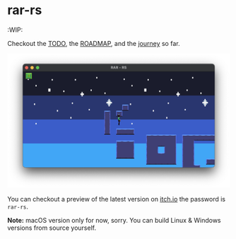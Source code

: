 # rar-rs

:WIP:

Checkout the [TODO](rar-rs/TODO.md), the [ROADMAP](docs/ROADMAP.md),
and the [journey](docs/JOURNEY.md) so far.

![Episode 0028](docs/journey/episode-0028.png "Episode 0028")

You can checkout a preview of the latest version on [itch.io](https://omni-mad.itch.io/rar-rs) the password is `rar-rs`.

**Note:** macOS version only for now, sorry. You can build Linux & Windows versions from source yourself.

